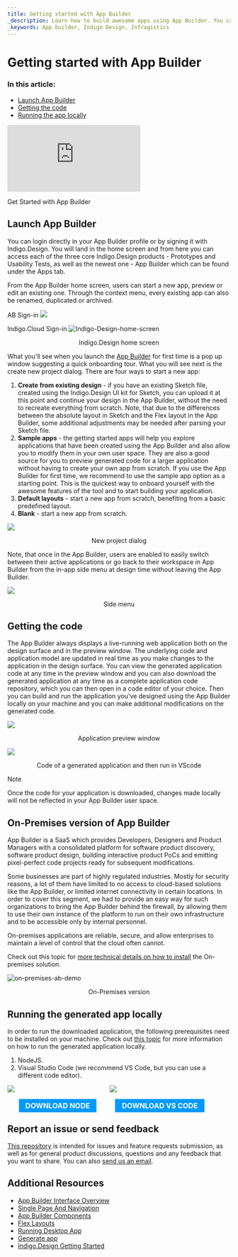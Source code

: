 ```yaml
---
title: Getting started with App Builder 
_description: Learn how to build awesome apps using App Builder. You can use predefined or edit one of our prebuilt layouts. Try App Builder today.
_keywords: App builder, Indigo Design, Infragistics
---
```


# Getting started with App Builder

### In this article:
* <a href="#launch-app-builder">Launch App Builder</a>
* <a href="#getting-the-code">Getting the code</a>
* <a href="#running-the-generated-app-locally">Running the app locally</a>

<section class="video-container">
    <div>
        <div class="video-container__item">
            <iframe src="https://www.youtube.com/embed/QnQV80hWfco?si=Kcg2ZTIBeENvgaga" frameborder="0" allowfullscreen></iframe>
        </div>
        <p>Get Started with App Builder</p>
    </div>
</section>


## Launch App Builder
You can login directly in your App Builder profile or by signing it with Indigo.Design. You will land in the home screen and from here you can access each of the three core Indigo.Design products - Prototypes and Usability Tests, as well as the newest one - App Builder which can be found under the Apps tab. 

From the App Builder home screen, users can start a new app, preview or edit an existing one. Through the context menu, every existing app can also be renamed, duplicated or archived.  

AB Sign-in
<img src="./images/Standalone-AB.PNG" srcset="./images/Standalone-AB-@2x.png 2x" />

Indigo.Cloud Sign-in
![Indigo-Design-home-screen](./images/Indigo-Design-home-screen.gif)
<p style="text-align:center;">Indigo.Design home screen</p>

What you'll see when you launch the [App Builder]({environment:infragisticsBaseUrl}/products/indigo-design/app-builder) for first time is a pop up window suggesting a quick onboarding tour. What you will see next is the create new project dialog. There are four ways to start a new app:
1. <b>Create from existing design</b> - if you have an existing Sketch file, created using the Indigo.Design UI kit for Sketch, you can upload it at this point and continue your design in the App Builder, without the need to recreate everything from scratch. Note, that due to the differences between the absolute layout in Sketch and the Flex layout in the App Builder, some additional adjustments may be needed after parsing your Sketch file.
2. <b>Sample apps</b> - the getting started apps will help you explore applications that have been created using the App Builder and also allow you to modify them in your own user space. They are also a good source for you to preview generated code for a larger application without having to create your own app from scratch. If you use the App Builder for first time, we recommend to use the sample app option as a starting point. This is the quickest way to onboard yourself with the awesome features of the tool and to start building your application.
3. <b>Default layouts</b> - start a new app from scratch, benefiting from a basic predefined layout.
4. <b>Blank</b> - start a new app from scratch.

<img src="./images/getting-Started-new-project-dialog-Indigo-Design-App-Builder.png" srcset="./images/getting-Started-new-project-dialog-Indigo-Design-App-Builder-@2x.png 2x" />
<p style="text-align:center;">New project dialog</p>

Note, that once in the App Builder, users are enabled to easily switch between their active applications or go back to their workspace in App Builder from the in-app side menu at design time without leaving the App Builder.

<img src="./images/Indigo-Design-side-menu.png" srcset="./images/Indigo-Design-side-menu-@2x.png 2x" />
<p style="text-align:center;">Side menu</p>


## Getting the code
The App Builder always displays a live-running web application both on the design surface and in the preview window. The underlying code and application model are updated in real time as you make changes to the application in the design surface. You can view the generated application code at any time in the preview window and you can also download the generated application at any time as a complete application code repository, which you can then open in a code editor of your choice. Then you can build and run the application you've designed using the App Builder locally on your machine and you can make additional modifications on the generated code.
 
<img src="./images/Preview-App-Indigo-Design-App-Builder.png" srcset="./images/Preview-App-Indigo-Design-App-Builder@2x.png 2x" />
<p style="text-align:center;">Application preview window</p>


<img src="./images/App-VSCode-Indigo-Design-App-Builder.png" srcset="./images/App-VSCode-Indigo-Design-App-Builder@2x.png 2x" />
<p style="text-align:center;">Code of a generated application and then run in VScode</p>


> [!NOTE]
> Once the code for your application is downloaded, changes made locally will not be reflected in your App Builder user space.

## On-Premises version of App Builder
App Builder is a SaaS which provides Developers, Designers and Product Managers with a consolidated platform for software product discovery, software product design, building interactive product PoCs and emitting pixel-perfect code projects ready for subsequent modifications.

Some businesses are part of highly regulated industries. Mostly for security reasons, a lot of them have limited to no access to cloud-based solutions like the App Builder, or limited internet connectivity in certain locations. In order to cover this segment, we had to provide an easy way for such organizations to bring the App Builder behind the firewall, by allowing them to use their own instance of the platform to run on their own infrastructure and to be accessible only by internal personnel.

On-premises applications are reliable, secure, and allow enterprises to maintain a level of control that the cloud often cannot.

Check out this topic for [more technical details on how to install](on-prem-prerequisites-and-installation.md) the On-premises solution.

![on-premises-ab-demo](./images/on-premises-ab-demo.gif)
<p style="text-align:center;">On-Premises version</p>

## Running the generated app locally

In order to run the downloaded application, the following prerequisites need to be installed on your machine. Check out [this topic](generate-app/run-application-locally.md) for more information on how to run the generated application locally.

1. NodeJS.
2. Visual Studio Code (we recommend VS Code, but you can use a different code editor).

<div>
    <div style="display:inline-block;width:45%;text-align:center;">
      <img src="./images/general/nodejs.svg"
           style="display:flex;max-height:100px;margin:auto auto 20px auto;" />
      <a target="_blank" href="https://nodejs.org/en/download/" class="no-external-icon"
         style="color:white;background-color:#09f;text-decoration:none;font-weight:700;font-size:16px;padding: 5px 15px 5px 15px;">
        DOWNLOAD NODE
      </a>
    </div>
    <div style="display:inline-block;width:45%;text-align:center;">
      <img src="./images/general/vs-code.svg"
           style="display:flex;max-height:100px;margin:auto auto 20px auto;" />
      <a target="_blank" href="https://code.visualstudio.com/download" class="no-external-icon"
         style="color:white;background-color:#09f;text-decoration:none;font-weight:700;font-size:16px;padding: 5px 15px 5px 15px;">
        DOWNLOAD VS CODE
      </a>
    </div>
</div>
<div class="divider--half"></div>

## Report an issue or send feedback

[This repository](https://github.com/IgniteUI/app-builder) is intended for issues and feature requests submission, as well as for general product discussions, questions and any feedback that you want to share. You can also <a href="mailto:feedback@indigo.design">send us an email</a>.
## Additional Resources
<div class="divider--half"></div>

* [App Builder Interface Overview](interface-overview.md)
* [Single Page And Navigation](single-page-apps-and-navigation.md)
* [App Builder Components](indigo-design-app-builder-components.md)
* [Flex Layouts](flex-layouts/flex-layouts.md)
* [Running Desktop App](running-desktop-app.md)
* [Generate app](generate-app/generate-app-overview.md)
* [Indigo.Design Getting Started](https://www.infragistics.com/products/indigo-design/help/getting-started)